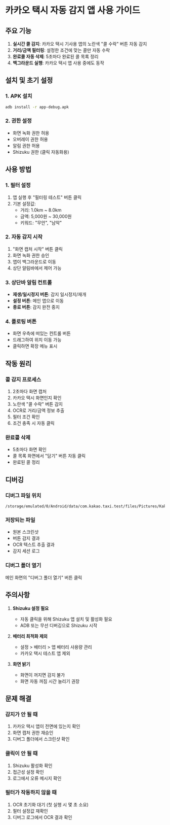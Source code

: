 # 카카오 택시 자동 감지 앱 사용 가이드

## 주요 기능

1. **실시간 콜 감지**: 카카오 택시 기사용 앱의 노란색 "콜 수락" 버튼 자동 감지
2. **거리/금액 필터링**: 설정한 조건에 맞는 콜만 자동 수락
3. **완료콜 자동 삭제**: 5초마다 완료된 콜 목록 정리
4. **백그라운드 실행**: 카카오 택시 앱 사용 중에도 동작

## 설치 및 초기 설정

### 1. APK 설치
```bash
adb install -r app-debug.apk
```

### 2. 권한 설정
- 화면 녹화 권한 허용
- 오버레이 권한 허용
- 알림 권한 허용
- Shizuku 권한 (클릭 자동화용)

## 사용 방법

### 1. 필터 설정
1. 앱 실행 후 "필터링 테스트" 버튼 클릭
2. 기본 설정값:
   - 거리: 1.0km ~ 8.0km
   - 금액: 5,000원 ~ 30,000원
   - 키워드: "무안", "남악"

### 2. 자동 감지 시작
1. "화면 캡처 시작" 버튼 클릭
2. 화면 녹화 권한 승인
3. 앱이 백그라운드로 이동
4. 상단 알림바에서 제어 가능

### 3. 상단바 알림 컨트롤
- **재생/일시정지 버튼**: 감지 일시정지/재개
- **설정 버튼**: 메인 앱으로 이동
- **종료 버튼**: 감지 완전 중지

### 4. 플로팅 버튼
- 화면 우측에 떠있는 컨트롤 버튼
- 드래그하여 위치 이동 가능
- 클릭하면 확장 메뉴 표시

## 작동 원리

### 콜 감지 프로세스
1. 2초마다 화면 캡처
2. 카카오 택시 화면인지 확인
3. 노란색 "콜 수락" 버튼 감지
4. OCR로 거리/금액 정보 추출
5. 필터 조건 확인
6. 조건 충족 시 자동 클릭

### 완료콜 삭제
- 5초마다 화면 확인
- 콜 목록 화면에서 "담기" 버튼 자동 클릭
- 완료된 콜 정리

## 디버깅

### 디버그 파일 위치
```
/storage/emulated/0/Android/data/com.kakao.taxi.test/files/Pictures/KakaoTaxiDebug/
```

### 저장되는 파일
- 원본 스크린샷
- 버튼 감지 결과
- OCR 텍스트 추출 결과
- 감지 세션 로그

### 디버그 폴더 열기
메인 화면의 "디버그 폴더 열기" 버튼 클릭

## 주의사항

1. **Shizuku 설정 필요**
   - 자동 클릭을 위해 Shizuku 앱 설치 및 활성화 필요
   - ADB 또는 무선 디버깅으로 Shizuku 시작

2. **배터리 최적화 제외**
   - 설정 > 배터리 > 앱 배터리 사용량 관리
   - 카카오 택시 테스트 앱 제외

3. **화면 밝기**
   - 화면이 꺼지면 감지 불가
   - 화면 자동 꺼짐 시간 늘리기 권장

## 문제 해결

### 감지가 안 될 때
1. 카카오 택시 앱이 전면에 있는지 확인
2. 화면 캡처 권한 재승인
3. 디버그 폴더에서 스크린샷 확인

### 클릭이 안 될 때
1. Shizuku 활성화 확인
2. 접근성 설정 확인
3. 로그에서 오류 메시지 확인

### 필터가 작동하지 않을 때
1. OCR 초기화 대기 (첫 실행 시 몇 초 소요)
2. 필터 설정값 재확인
3. 디버그 로그에서 OCR 결과 확인